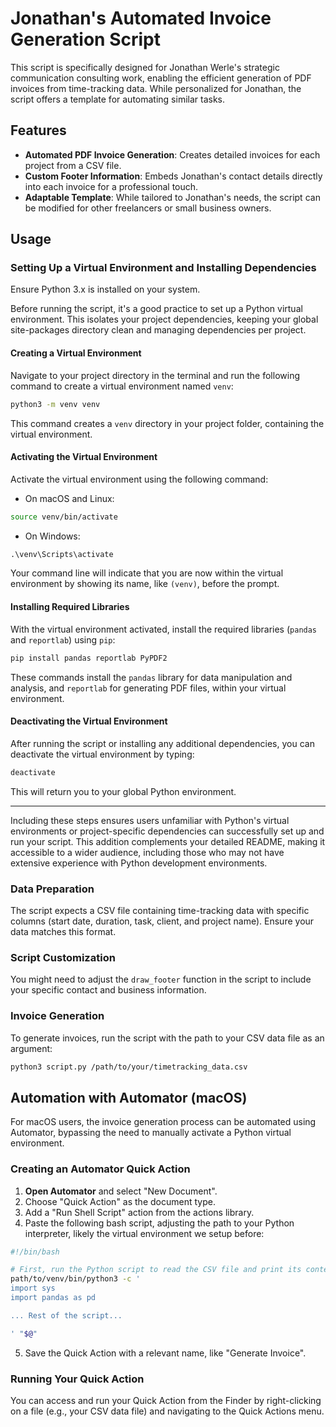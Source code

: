 # Jonathan's Automated Invoice Generation Script

This script is specifically designed for Jonathan Werle's strategic communication consulting work, enabling the efficient generation of PDF invoices from time-tracking data. While personalized for Jonathan, the script offers a template for automating similar tasks.

## Features

- **Automated PDF Invoice Generation**: Creates detailed invoices for each project from a CSV file.
- **Custom Footer Information**: Embeds Jonathan's contact details directly into each invoice for a professional touch.
- **Adaptable Template**: While tailored to Jonathan's needs, the script can be modified for other freelancers or small business owners.

## Usage

### Setting Up a Virtual Environment and Installing Dependencies

Ensure Python 3.x is installed on your system. 

Before running the script, it's a good practice to set up a Python virtual environment. This isolates your project dependencies, keeping your global site-packages directory clean and managing dependencies per project.

#### Creating a Virtual Environment

Navigate to your project directory in the terminal and run the following command to create a virtual environment named `venv`:

```sh
python3 -m venv venv
```

This command creates a `venv` directory in your project folder, containing the virtual environment.

#### Activating the Virtual Environment

Activate the virtual environment using the following command:

- On macOS and Linux:

```sh
source venv/bin/activate
```

- On Windows:

```cmd
.\venv\Scripts\activate
```

Your command line will indicate that you are now within the virtual environment by showing its name, like `(venv)`, before the prompt.

#### Installing Required Libraries

With the virtual environment activated, install the required libraries (`pandas` and `reportlab`) using `pip`:

```sh
pip install pandas reportlab PyPDF2
```

These commands install the `pandas` library for data manipulation and analysis, and `reportlab` for generating PDF files, within your virtual environment.

#### Deactivating the Virtual Environment

After running the script or installing any additional dependencies, you can deactivate the virtual environment by typing:

```sh
deactivate
```

This will return you to your global Python environment.

---

Including these steps ensures users unfamiliar with Python's virtual environments or project-specific dependencies can successfully set up and run your script. This addition complements your detailed README, making it accessible to a wider audience, including those who may not have extensive experience with Python development environments.

### Data Preparation

The script expects a CSV file containing time-tracking data with specific columns (start date, duration, task, client, and project name). Ensure your data matches this format.

### Script Customization

You might need to adjust the `draw_footer` function in the script to include your specific contact and business information.

### Invoice Generation

To generate invoices, run the script with the path to your CSV data file as an argument:

```sh
python3 script.py /path/to/your/timetracking_data.csv
```

## Automation with Automator (macOS)

For macOS users, the invoice generation process can be automated using Automator, bypassing the need to manually activate a Python virtual environment.

### Creating an Automator Quick Action

1. **Open Automator** and select "New Document".
2. Choose "Quick Action" as the document type.
3. Add a "Run Shell Script" action from the actions library.
4. Paste the following bash script, adjusting the path to your Python interpreter, likely the virtual environment we setup before:

```bash
#!/bin/bash

# First, run the Python script to read the CSV file and print its content
path/to/venv/bin/python3 -c '
import sys
import pandas as pd

... Rest of the script...

' "$@"
```

5. Save the Quick Action with a relevant name, like "Generate Invoice".

### Running Your Quick Action

You can access and run your Quick Action from the Finder by right-clicking on a file (e.g., your CSV data file) and navigating to the Quick Actions menu.